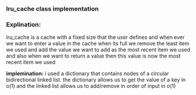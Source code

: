 ### lru_cache class implementation

### Explination:
lru_cache is a cache with a fixed size that the user defines and when ever we want to enter a value in the cache when its full we remove the least item we used and add the value we want to add as the most recent item we used and also when we want to return a value then this value is now the most recent item we used

**implemination:**
i used a dictionary that contains nodes of a circular bidirectional linked list. the dictionary allows us to get the value of a key in o(1) and the linked list allows us to add/remove in order of input in o(1) 

